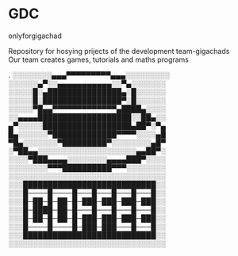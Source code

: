 # GDC
 onlyforgigachad  
   
Repository for hosying prijects of the development team-gigachads  
Our team creates games, tutorials and maths programs  
  
.
░░░░░░░░▄▄▄▀▀▀▀▀▀▀▀▀▄▄▄░░░░░░░░░  
░░░░░░▄▀░░▄▄▄▄▄▄▄▄▄▄▄░░▀▄░░░░░░░  
░░░░░█░▄███████████████▄░█░░░░░░  
░░░░░█░████████████████▀░█░░░░░░  
░░░░░▀█▄▄▀▀▀▀▀▀▀▀▀▀▀▀▀▄████▄░░░░  
░░▄▄▄▄███████████████████░░██▄░░  
▄▀░░░░░██████████████████▄██▀░▀▄  
█▄░░░░░░▀█████████████▀▀▀▀░░░░▄█  
▀█▄░░░░░░░▀█████████▀░░░░░░░░▄█▀  
░▀██▄▄░░░░░░░░░░░░░░░░░░░░▄▄██▀░  
░░░░▀███▄▄▄▄░░░░░░░░▄▄▄▄███▀░░░░  
░░░░░░░░▀▀▀██████████▀▀▀░░░░░░░░  
░░░░░░░░░░░░░░░░░░░░░░░░░░░░░░░░  
░░░███████████████████████████░░  
░░░█────█────█───█───█───█───█░░  
░░░█─██─█─██─█─███─███─███─███░░  
░░░█─████─██─█───█───█───█───█░░  
░░░█─██─█─██─█─███─███─███─███░░  
░░░█────█────█─███─███───█───█░░  
░░░███████████████████████████░░  
░░░░░░░░░░░░░░░░░░░░░░░░░░░░░░░░  




